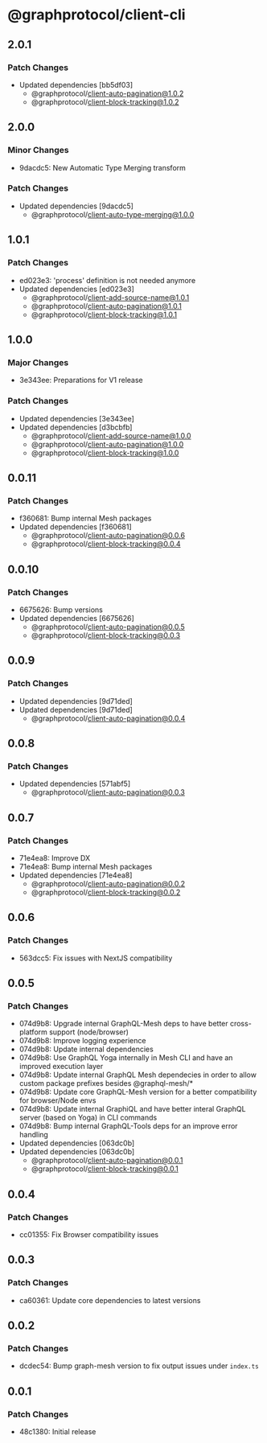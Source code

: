 # @graphprotocol/client-cli

## 2.0.1

### Patch Changes

- Updated dependencies [bb5df03]
  - @graphprotocol/client-auto-pagination@1.0.2
  - @graphprotocol/client-block-tracking@1.0.2

## 2.0.0

### Minor Changes

- 9dacdc5: New Automatic Type Merging transform

### Patch Changes

- Updated dependencies [9dacdc5]
  - @graphprotocol/client-auto-type-merging@1.0.0

## 1.0.1

### Patch Changes

- ed023e3: 'process' definition is not needed anymore
- Updated dependencies [ed023e3]
  - @graphprotocol/client-add-source-name@1.0.1
  - @graphprotocol/client-auto-pagination@1.0.1
  - @graphprotocol/client-block-tracking@1.0.1

## 1.0.0

### Major Changes

- 3e343ee: Preparations for V1 release

### Patch Changes

- Updated dependencies [3e343ee]
- Updated dependencies [d3bcbfb]
  - @graphprotocol/client-add-source-name@1.0.0
  - @graphprotocol/client-auto-pagination@1.0.0
  - @graphprotocol/client-block-tracking@1.0.0

## 0.0.11

### Patch Changes

- f360681: Bump internal Mesh packages
- Updated dependencies [f360681]
  - @graphprotocol/client-auto-pagination@0.0.6
  - @graphprotocol/client-block-tracking@0.0.4

## 0.0.10

### Patch Changes

- 6675626: Bump versions
- Updated dependencies [6675626]
  - @graphprotocol/client-auto-pagination@0.0.5
  - @graphprotocol/client-block-tracking@0.0.3

## 0.0.9

### Patch Changes

- Updated dependencies [9d71ded]
- Updated dependencies [9d71ded]
  - @graphprotocol/client-auto-pagination@0.0.4

## 0.0.8

### Patch Changes

- Updated dependencies [571abf5]
  - @graphprotocol/client-auto-pagination@0.0.3

## 0.0.7

### Patch Changes

- 71e4ea8: Improve DX
- 71e4ea8: Bump internal Mesh packages
- Updated dependencies [71e4ea8]
  - @graphprotocol/client-auto-pagination@0.0.2
  - @graphprotocol/client-block-tracking@0.0.2

## 0.0.6

### Patch Changes

- 563dcc5: Fix issues with NextJS compatibility

## 0.0.5

### Patch Changes

- 074d9b8: Upgrade internal GraphQL-Mesh deps to have better cross-platform support (node/browser)
- 074d9b8: Improve logging experience
- 074d9b8: Update internal dependencies
- 074d9b8: Use GraphQL Yoga internally in Mesh CLI and have an improved execution layer
- 074d9b8: Update internal GraphQL Mesh dependecies in order to allow custom package prefixes besides @graphql-mesh/\*
- 074d9b8: Update core GraphQL-Mesh version for a better compatibility for browser/Node envs
- 074d9b8: Update internal GraphiQL and have better interal GraphQL server (based on Yoga) in CLI commands
- 074d9b8: Bump internal GraphQL-Tools deps for an improve error handling
- Updated dependencies [063dc0b]
- Updated dependencies [063dc0b]
  - @graphprotocol/client-auto-pagination@0.0.1
  - @graphprotocol/client-block-tracking@0.0.1

## 0.0.4

### Patch Changes

- cc01355: Fix Browser compatibility issues

## 0.0.3

### Patch Changes

- ca60361: Update core dependencies to latest versions

## 0.0.2

### Patch Changes

- dcdec54: Bump graph-mesh version to fix output issues under `index.ts`

## 0.0.1

### Patch Changes

- 48c1380: Initial release
